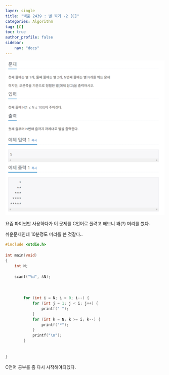 ```yaml
---
layer: single
title: "백준 2439 : 별 찍기 -2 [C]"
categories: Algorithm
tag: [C]
toc: true
author_profile: false
sidebar: 
    nav: "docs"
---
```



![image](/images/2023/2023-04-28/baek-1.png)



요즘 파이썬만 사용하다가 이 문제를 C언어로 풀려고 해보니 꽤(?) 머리를 썼다.

쉬운문제인데 10분정도 머리를 쓴 것같다..

```c
#include <stdio.h>

int main(void)
{
    int N;

    scanf("%d", &N);


    
        for (int i = N; i > 0; i--) {
            for (int j = 1; j < i; j++) {
                printf(" ");
            }
            for (int k = N; k >= i; k--) {
                printf("*");
            }
            printf("\n");
        }

    
}
```


C언어 공부를 좀 다시 시작해야되겠다.